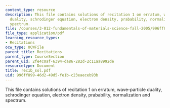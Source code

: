 ```yaml
---
content_type: resource
description: This file contains solutions of recitation 1 on erratum, wave-particle
  duality, schrodinger equation, electron density, prabability, normalization and
  spectrum.
file: /courses/3-012-fundamentals-of-materials-science-fall-2005/996ff89946d249d5fe1bc23eaeceb93b_rec1b_sol.pdf
file_type: application/pdf
learning_resource_types:
- Recitations
ocw_type: OCWFile
parent_title: Recitations
parent_type: CourseSection
parent_uid: 2fe4c0af-6394-da86-282d-2c11aa8992de
resourcetype: Document
title: rec1b_sol.pdf
uid: 996ff899-46d2-49d5-fe1b-c23eaeceb93b
---
```

This file contains solutions of recitation 1 on erratum, wave-particle duality, schrodinger equation, electron density, prabability, normalization and spectrum.

